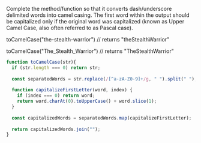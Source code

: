 Complete the method/function so that it converts dash/underscore delimited words into camel casing. The first word within the output should be capitalized only if the original word was capitalized (known as Upper Camel Case, also often referred to as Pascal case).

toCamelCase("the-stealth-warrior") // returns "theStealthWarrior"

toCamelCase("The_Stealth_Warrior") // returns "TheStealthWarrior"


```js 
function toCamelCase(str){
  if (str.length === 0) return str;
  
  const separatedWords = str.replace(/[^a-zA-Z0-9]+/g, " ").split(" ");
  
  function capitalizeFirstLetter(word, index) {
    if (index === 0) return word;
    return word.charAt(0).toUpperCase() + word.slice(1);
  }
  
  const capitalizedWords = separatedWords.map(capitalizeFirstLetter);
  
  return capitalizedWords.join("");
}

```
